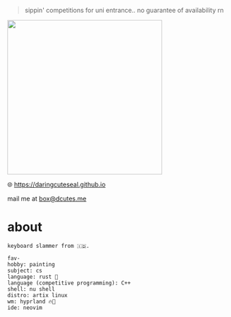 > sippin' competitions for uni entrance.. no guarantee of availability rn


<!-- [![Daringcuteseal's GitHub stats](https://github-readme-stats.vercel.app/api?username=daringcuteseal&show_icons=true&theme=react)](https://github.com/anuraghazra/github-readme-stats) -->

<div>
  <img src="https://github.com/user-attachments/assets/c9daa1cb-b5bc-4aec-b5f3-0b81a6ab265f" height=350px>

  </div>

🌐 https://daringcuteseal.github.io

mail me at [box@dcutes.me](mailto://box@dcutes.me)

# about
```
keyboard slammer from 🇮🇩.

fav-
hobby: painting
subject: cs
language: rust 🦀
language (competitive programming): C++
shell: nu shell
distro: artix linux
wm: hyprland 🔥🤘
ide: neovim
```
